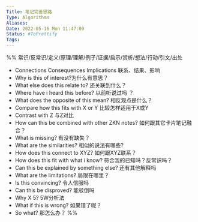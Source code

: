 ```yaml
---
Title: 笔记完善思路
Type: Algorithms
Aliases: 
Date: 2022-05-16 Mon 11:47:09 
Status: #ToPrettify 
Tags: 
---
```




%%
常识/反常识/定义/原理/理解/例子/证据/启示/赏析/想法/行动/引文/出处
- Connections Consequences Implications   联系、结果、影响    
- Why is this of interest?为什么有意思？
- What else does this relate to? 还关联到什么？
- Where have i heard this before?  以前听说过吗  ？
- What does the opposite of this mean?   相反观点是什么？
- Compare how this fits with X or Y  比较怎样适用于X或Y
- Contrast with Z  与Z对比 
- How can this be combined with other ZKN notes?  如何跟其它卡片笔记融合？
- What is missing? 有没有缺失？
- What are the similarities?  相似的说法有哪些?
- How does this connect to XYZ?  如何跟XYZ联系？
- How does this fit with what i know? 符合我的已知吗？反常识吗？
- Can this be explained by something else?  还有其他解释吗 
- What are the limitations?     局限在哪里？
- Is this convincing?  令人信服吗 
- Can this be disproved?    能驳倒吗 
- Why X 5?     5W分析法 
- What if this is wrong?     如果错了呢？
- So what?   那怎么办？
%%